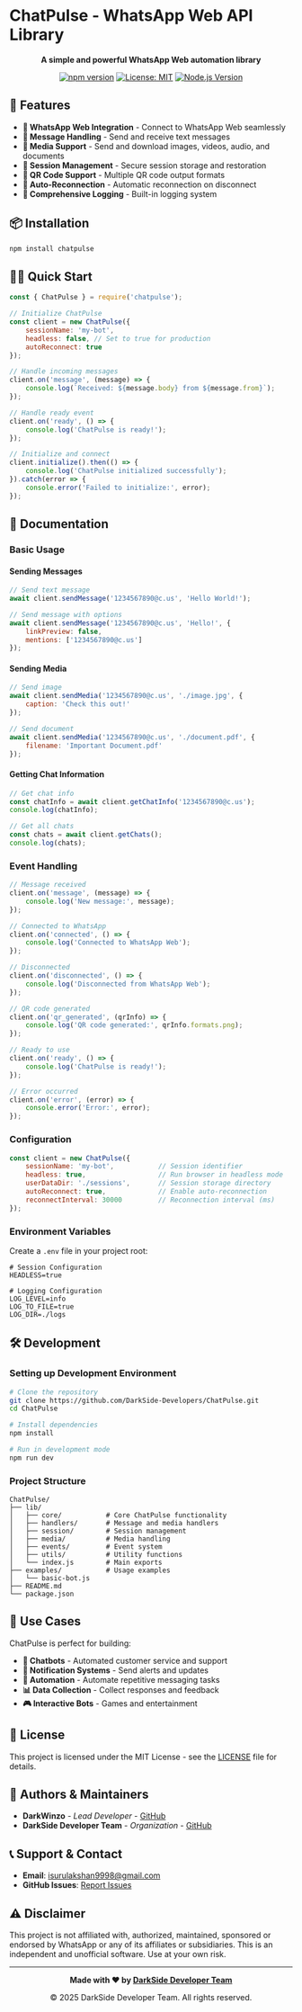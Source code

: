 # ChatPulse - WhatsApp Web API Library

<div align="center">

**A simple and powerful WhatsApp Web automation library**

[![npm version](https://badge.fury.io/js/chatpulse.svg)](https://badge.fury.io/js/chatpulse)
[![License: MIT](https://img.shields.io/badge/License-MIT-yellow.svg)](https://opensource.org/licenses/MIT)
[![Node.js Version](https://img.shields.io/badge/node-%3E%3D16.0.0-brightgreen)](https://nodejs.org/)

</div>

## 🚀 Features

- **📱 WhatsApp Web Integration** - Connect to WhatsApp Web seamlessly
- **💬 Message Handling** - Send and receive text messages
- **📎 Media Support** - Send and download images, videos, audio, and documents
- **🔐 Session Management** - Secure session storage and restoration
- **📱 QR Code Support** - Multiple QR code output formats
- **🔄 Auto-Reconnection** - Automatic reconnection on disconnect
- **📝 Comprehensive Logging** - Built-in logging system

## 📦 Installation

```bash
npm install chatpulse
```

## 🏃‍♂️ Quick Start

```javascript
const { ChatPulse } = require('chatpulse');

// Initialize ChatPulse
const client = new ChatPulse({
    sessionName: 'my-bot',
    headless: false, // Set to true for production
    autoReconnect: true
});

// Handle incoming messages
client.on('message', (message) => {
    console.log(`Received: ${message.body} from ${message.from}`);
});

// Handle ready event
client.on('ready', () => {
    console.log('ChatPulse is ready!');
});

// Initialize and connect
client.initialize().then(() => {
    console.log('ChatPulse initialized successfully');
}).catch(error => {
    console.error('Failed to initialize:', error);
});
```

## 📖 Documentation

### Basic Usage

#### Sending Messages

```javascript
// Send text message
await client.sendMessage('1234567890@c.us', 'Hello World!');

// Send message with options
await client.sendMessage('1234567890@c.us', 'Hello!', {
    linkPreview: false,
    mentions: ['1234567890@c.us']
});
```

#### Sending Media

```javascript
// Send image
await client.sendMedia('1234567890@c.us', './image.jpg', {
    caption: 'Check this out!'
});

// Send document
await client.sendMedia('1234567890@c.us', './document.pdf', {
    filename: 'Important Document.pdf'
});
```

#### Getting Chat Information

```javascript
// Get chat info
const chatInfo = await client.getChatInfo('1234567890@c.us');
console.log(chatInfo);

// Get all chats
const chats = await client.getChats();
console.log(chats);
```

### Event Handling

```javascript
// Message received
client.on('message', (message) => {
    console.log('New message:', message);
});

// Connected to WhatsApp
client.on('connected', () => {
    console.log('Connected to WhatsApp Web');
});

// Disconnected
client.on('disconnected', () => {
    console.log('Disconnected from WhatsApp Web');
});

// QR code generated
client.on('qr_generated', (qrInfo) => {
    console.log('QR code generated:', qrInfo.formats.png);
});

// Ready to use
client.on('ready', () => {
    console.log('ChatPulse is ready!');
});

// Error occurred
client.on('error', (error) => {
    console.error('Error:', error);
});
```

### Configuration

```javascript
const client = new ChatPulse({
    sessionName: 'my-bot',           // Session identifier
    headless: true,                  // Run browser in headless mode
    userDataDir: './sessions',       // Session storage directory
    autoReconnect: true,             // Enable auto-reconnection
    reconnectInterval: 30000         // Reconnection interval (ms)
});
```

### Environment Variables

Create a `.env` file in your project root:

```env
# Session Configuration
HEADLESS=true

# Logging Configuration
LOG_LEVEL=info
LOG_TO_FILE=true
LOG_DIR=./logs
```

## 🛠️ Development

### Setting up Development Environment

```bash
# Clone the repository
git clone https://github.com/DarkSide-Developers/ChatPulse.git
cd ChatPulse

# Install dependencies
npm install

# Run in development mode
npm run dev
```

### Project Structure

```
ChatPulse/
├── lib/
│   ├── core/           # Core ChatPulse functionality
│   ├── handlers/       # Message and media handlers
│   ├── session/        # Session management
│   ├── media/          # Media handling
│   ├── events/         # Event system
│   ├── utils/          # Utility functions
│   └── index.js        # Main exports
├── examples/           # Usage examples
│   └── basic-bot.js
├── README.md
└── package.json
```

## 🎯 Use Cases

ChatPulse is perfect for building:

- **🤖 Chatbots** - Automated customer service and support
- **📢 Notification Systems** - Send alerts and updates
- **🔄 Automation** - Automate repetitive messaging tasks
- **📊 Data Collection** - Collect responses and feedback
- **🎮 Interactive Bots** - Games and entertainment

## 📄 License

This project is licensed under the MIT License - see the [LICENSE](LICENSE) file for details.

## 👥 Authors & Maintainers

- **DarkWinzo** - *Lead Developer* - [GitHub](https://github.com/DarkWinzo)
- **DarkSide Developer Team** - *Organization* - [GitHub](https://github.com/DarkSide-Developers)

## 📞 Support & Contact

- **Email**: isurulakshan9998@gmail.com
- **GitHub Issues**: [Report Issues](https://github.com/DarkSide-Developers/ChatPulse/issues)

## ⚠️ Disclaimer

This project is not affiliated with, authorized, maintained, sponsored or endorsed by WhatsApp or any of its affiliates or subsidiaries. This is an independent and unofficial software. Use at your own risk.

---

<div align="center">

**Made with ❤️ by [DarkSide Developer Team](https://github.com/DarkSide-Developers)**

© 2025 DarkSide Developer Team. All rights reserved.

</div>